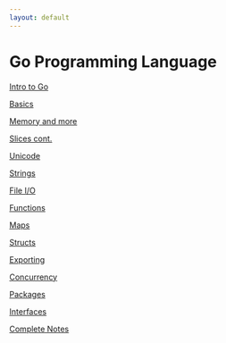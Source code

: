```yaml
---
layout: default
---
```


Go Programming Language
=======================

[Intro to Go](intro)

[Basics](basics)

[Memory and more](memory)

[Slices cont.](slices)

[Unicode](unicode)

[Strings](strings)

[File I/O](files)

[Functions](functions)

[Maps](maps)

[Structs](structs)

[Exporting](export)

[Concurrency](concurrency)

[Packages](packages)

[Interfaces](interfaces)

[Complete Notes](complete)
